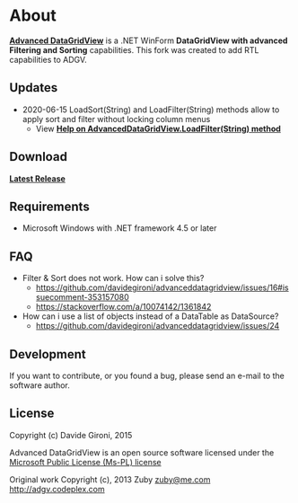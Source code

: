 About
===

**[Advanced DataGridView](https://github.com/davidegironi/advanceddatagridview)** is a .NET WinForm **DataGridView with advanced Filtering and Sorting** capabilities. 
This fork was created to add RTL capabilities to ADGV.

## Updates
* 2020-06-15 LoadSort(String) and LoadFilter(String) methods allow to apply sort and filter without locking column menus
  * View **[Help on AdvancedDataGridView.LoadFilter(String) method](https://github.com/VeberGalil/advanceddatagridview/blob/master/LoadFilterHelp.md)**

## Download

**[Latest Release](../../releases/latest)**

## Requirements

* Microsoft Windows with .NET framework 4.5 or later

## FAQ

* Filter & Sort does not work. How can i solve this?
  * https://github.com/davidegironi/advanceddatagridview/issues/16#issuecomment-353157080
  * https://stackoverflow.com/a/10074142/1361842
* How can i use a list of objects instead of a DataTable as DataSource?
  * https://github.com/davidegironi/advanceddatagridview/issues/24

## Development

If you want to contribute, or you found a bug, please send an e-mail to the software author.

## License

Copyright (c) Davide Gironi, 2015

Advanced DataGridView is an open source software licensed under the [Microsoft Public License (Ms-PL) license](http://opensource.org/licenses/MS-PL)

Original work Copyright (c), 2013 Zuby <zuby@me.com> http://adgv.codeplex.com
